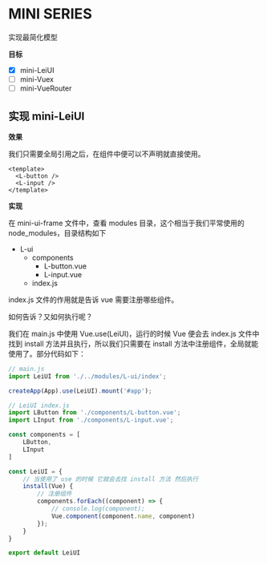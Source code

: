 # MINI SERIES

实现最简化模型

**目标**

- [x] mini-LeiUI
- [ ] mini-Vuex
- [ ] mini-VueRouter

## 实现 mini-LeiUI

**效果**

我们只需要全局引用之后，在组件中便可以不声明就直接使用。

```vue
<template>
  <L-button />
  <L-input />
</template>
```

**实现**

在 mini-ui-frame 文件中，查看 modules 目录，这个相当于我们平常使用的 node_modules，目录结构如下

- L-ui
  - components
    - L-button.vue
    - L-input.vue
  - index.js

index.js 文件的作用就是告诉 vue 需要注册哪些组件。

如何告诉？又如何执行呢？

我们在 main.js 中使用 Vue.use(LeiUI)，运行的时候 Vue 便会去 index.js 文件中找到 install 方法并且执行，所以我们只需要在 install 方法中注册组件，全局就能使用了。部分代码如下：

```js
// main.js
import LeiUI from './../modules/L-ui/index';

createApp(App).use(LeiUI).mount('#app');

// LeiUI index.js
import LButton from './components/L-button.vue';
import LInput from './components/L-input.vue';

const components = [
    LButton,
    LInput
]

const LeiUI = {
    // 当使用了 use 的时候 它就会去找 install 方法 然后执行
    install(Vue) {
        // 注册组件
        components.forEach((component) => {
            // console.log(component);
            Vue.component(component.name, component)
        });
    }
}

export default LeiUI
```